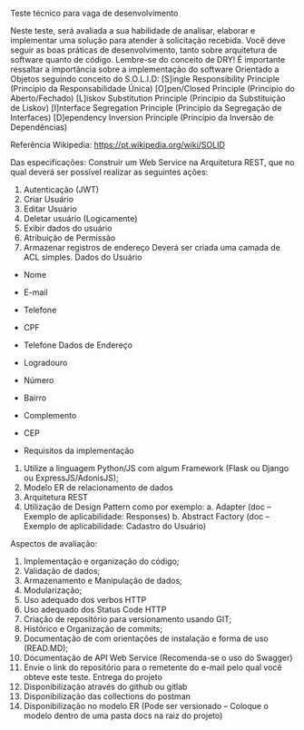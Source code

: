 Teste técnico para vaga de desenvolvimento

Neste teste, será avaliada a sua habilidade de analisar, elaborar e implementar uma solução
para atender à solicitação recebida. Você deve seguir as boas práticas de desenvolvimento, tanto
sobre arquitetura de software quanto de código.
Lembre-se do conceito de DRY!
É importante ressaltar a importância sobre a implementação do software Orientado a Objetos
seguindo conceito do S.O.L.I.D:
[S]ingle Responsibility Principle (Princípio da Responsabilidade Única)
[O]pen/Closed Principle (Princípio do Aberto/Fechado)
[L]iskov Substitution Principle (Princípio da Substituição de Liskov)
[I]nterface Segregation Principle (Princípio da Segregação de Interfaces)
[D]ependency Inversion Principle (Princípio da Inversão de Dependências)

Referência Wikipedia: https://pt.wikipedia.org/wiki/SOLID

Das especificações:
Construir um Web Service na Arquitetura REST, que no qual deverá ser possível realizar as
seguintes ações:
1. Autenticação (JWT)
2. Criar Usuário
3. Editar Usuário
4. Deletar usuário (Logicamente)
5. Exibir dados do usuário
6. Atribuição de Permissão
7. Armazenar registros de endereço
Deverá ser criada uma camada de ACL simples.
Dados do Usuário
- Nome
- E-mail
- Telefone
- CPF
- Telefone
Dados de Endereço
- Logradouro
- Número
- Bairro
- Complemento
- CEP

- Requisitos da implementação
1. Utilize a linguagem Python/JS com algum Framework (Flask ou Django ou
ExpressJS/AdonisJS);
2. Modelo ER de relacionamento de dados
3. Arquitetura REST
4. Utilização de Design Pattern como por exemplo:
a. Adapter (doc – Exemplo de aplicabilidade: Responses)
b. Abstract Factory (doc – Exemplo de aplicabilidade: Cadastro do Usuário)

Aspectos de avaliação:
1. Implementação e organização do código;
2. Validação de dados;
3. Armazenamento e Manipulação de dados;
4. Modularização;
5. Uso adequado dos verbos HTTP
6. Uso adequado dos Status Code HTTP
7. Criação de repositório para versionamento usando GIT;
8. Histórico e Organização de commits;
9. Documentação de com orientações de instalação e forma de uso (READ.MD);
10. Documentação de API Web Service (Recomenda-se o uso do Swagger)
11. Envie o link do repositório para o remetente do e-mail pelo qual você obteve este teste.
Entrega do projeto
1. Disponibilização através do github ou gitlab
2. Disponibilização das collections do postman
3. Disponibilização no modelo ER (Pode ser versionado – Coloque o modelo dentro de uma
pasta docs na raiz do projeto)
